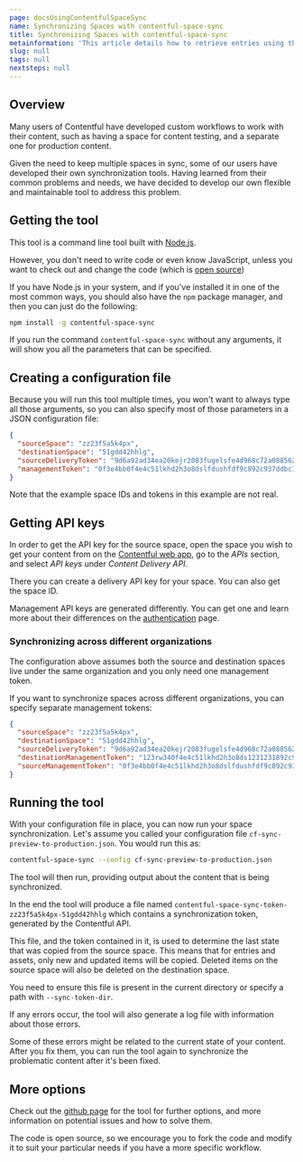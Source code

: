 ```yaml
---
page: docsUsingContentfulSpaceSync
name: Synchronizing Spaces with contentful-space-sync
title: Synchronizing Spaces with contentful-space-sync
metainformation: 'This article details how to retrieve entries using the JavaScript CDA SDK.'
slug: null
tags: null
nextsteps: null
---
```


## Overview

Many users of Contentful have developed custom workflows to work with their content, such as having a space for content testing, and a separate one for production content.

Given the need to keep multiple spaces in sync, some of our users have developed their own synchronization tools. Having learned from their common problems and needs, we have decided to develop our own flexible and maintainable tool to address this problem.

## Getting the tool

This tool is a command line tool built with [Node.js](https://nodejs.org/).

However, you don't need to write code or even know JavaScript, unless you want to check out and change the code (which is [open source](https://github.com/contentful/contentful-space-sync))

If you have Node.js in your system, and if you've installed it in one of the most common ways, you should also have the `npm` package manager, and then you can just do the following:

~~~bash
npm install -g contentful-space-sync
~~~

If you run the command `contentful-space-sync` without any arguments, it will show you all the parameters that can be specified.

## Creating a configuration file

Because you will run this tool multiple times, you won't want to always type all those arguments, so you can also specify most of those parameters in a JSON configuration file:

~~~json
{
  "sourceSpace": "zz23f5a5k4px",
  "destinationSpace": "51gdd42hhlg",
  "sourceDeliveryToken": "9d6a92ad34ea20kejr2083fugelsfe4d968c72a0885628cefa2",
  "managementToken": "0f3e4bb0f4e4c51lkhd2h3o8dslfdushfdf9c892c937ddbc1a6847d42"
}
~~~

Note that the example space IDs and tokens in this example are not real.

## Getting API keys

In order to get the API key for the source space, open the space you wish to get your content from on the [Contentful web app](https://app.contentful.com), go to the *APIs* section, and select *API keys* under *Content Delivery API*.

There you can create a delivery API key for your space. You can also get the space ID.

Management API keys are generated differently. You can get one and learn more about their differences on the [authentication](/developers/docs/references/authentication/) page.

### Synchronizing across different organizations

The configuration above assumes both the source and destination spaces live under the same organization and you only need one management token.

If you want to synchronize spaces across different organizations, you can specify separate management tokens:

~~~json
{
  "sourceSpace": "zz23f5a5k4px",
  "destinationSpace": "51gdd42hhlg",
  "sourceDeliveryToken": "9d6a92ad34ea20kejr2083fugelsfe4d968c72a0885628cefa2",
  "destinationManagementToken": "123rw340f4e4c51lkhd2h3o8ds1231231892c937ddbc1324j23fwef",
  "sourceManagementToken": "0f3e4bb0f4e4c51lkhd2h3o8dslfdushfdf9c892c937ddbc1a6847d42"
}
~~~

## Running the tool

With your configuration file in place, you can now run your space synchronization. Let's assume you called your configuration file `cf-sync-preview-to-production.json`. You would run this as:

~~~bash
contentful-space-sync --config cf-sync-preview-to-production.json
~~~

The tool will then run, providing output about the content that is being synchronized.

In the end the tool will produce a file named `contentful-space-sync-token-zz23f5a5k4px-51gdd42hhlg` which contains a synchronization token, generated by the Contentful API.

This file, and the token contained in it, is used to determine the last state that was copied from the source space. This means that for entries and assets, only new and updated items will be copied. Deleted items on the source space will also be deleted on the destination space.

You need to ensure this file is present in the current directory or specify a path with `--sync-token-dir`.

If any errors occur, the tool will also generate a log file with information about those errors.

Some of these errors might be related to the current state of your content. After you fix them, you can run the tool again to synchronize the problematic content after it's been fixed.

## More options

Check out the [github page](https://github.com/contentful/contentful-space-sync) for the tool for further options, and more information on potential issues and how to solve them.

The code is open source, so we encourage you to fork the code and modify it to suit your particular needs if you have a more specific workflow.
